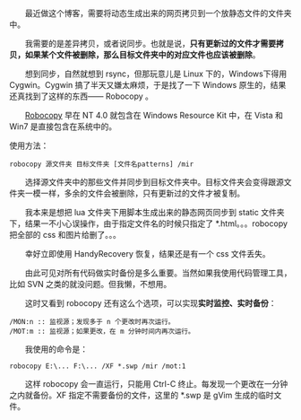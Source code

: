 　　最近做这个博客，需要将动态生成出来的网页拷贝到一个放静态文件的文件夹中。

　　我需要的是差异拷贝，或者说同步。也就是说，**只有更新过的文件才需要拷贝，如果某个文件被删除，那么目标文件夹中的对应文件也应该被删除**。

　　想到同步，自然就想到 rsync，但那玩意儿是 Linux 下的，Windows下得用 Cygwin。Cygwin 搞了半天又嫌太麻烦，于是找了一下 Windows 原生的，结果还真找到了这样的东西—— Robocopy 。

　　[Robocopy](http://en.wikipedia.org/wiki/Robocopy) 早在 NT 4.0 就包含在 Windows Resource Kit 中，在 Vista 和 Win7 是直接包含在系统中的。

使用方法：

	robocopy 源文件夹 目标文件夹 [文件名patterns] /mir

　　选择源文件夹中的那些文件并同步到目标文件夹中。目标文件夹会变得跟源文件夹一模一样，多余的文件会被删除，只有更新过的文件才被复制。

　　我本来是想把 lua 文件夹下用脚本生成出来的静态网页同步到 static 文件夹下，结果一不小心误操作，由于指定文件名的时候只指定了 \*.html。。。robocopy 把全部的 css 和图片给删了。。。

　　幸好立即使用 HandyRecovery 恢复，结果还是有一个 css 文件丢失。

　　由此可见对所有代码做实时备份是多么重要。当然如果我使用代码管理工具，比如 SVN 之类的就没问题。但我懒，不想用。

　　这时又看到 robocopy 还有这么个选项，可以实现**实时监控、实时备份**：

	/MON:n :: 监视源；发现多于 n 个更改时再次运行。
	/MOT:m :: 监视源；如果更改，在 m 分钟时间内再次运行。

　　我使用的命令是：

	robocopy E:\... F:\... /XF *.swp /mir /mot:1

　　这样 robocopy 会一直运行，只能用 Ctrl-C 终止。每发现一个更改在一分钟之内就备份。XF 指定不需要备份的文件，这里的 \*.swp 是 gVim 生成的临时文件。
